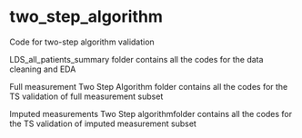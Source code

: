 # two_step_algorithm
Code for two-step algorithm validation

LDS_all_patients_summary folder contains all the codes for the data cleaning and EDA

Full measurement Two Step Algorithm folder contains all the codes for the TS validation of full measurement subset

Imputed measurements Two Step algorithmfolder contains all the codes for the TS validation of imputed measurement subset
